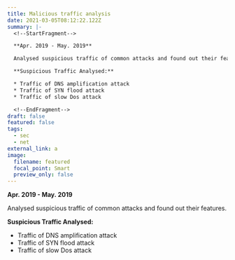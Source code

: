 ```yaml
---
title: Malicious traffic analysis
date: 2021-03-05T08:12:22.122Z
summary: |-
  <!--StartFragment-->

  **Apr. 2019 - May. 2019**

  Analysed suspicious traffic of common attacks and found out their features.

  **Suspicious Traffic Analysed:**

  * Traffic of DNS amplification attack
  * Traffic of SYN flood attack
  * Traffic of slow Dos attack

  <!--EndFragment-->
draft: false
featured: false
tags:
  - sec
  - net
external_link: a
image:
  filename: featured
  focal_point: Smart
  preview_only: false
---
```

  **Apr. 2019 - May. 2019**

  Analysed suspicious traffic of common attacks and found out their features.

  **Suspicious Traffic Analysed:**

  * Traffic of DNS amplification attack
  * Traffic of SYN flood attack
  * Traffic of slow Dos attack
